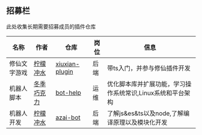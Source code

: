 ## 招募栏

此处收集长期需要招募成员的插件仓库

<!-- 请在表首添加新行 -->

| 名称 | 作者 | 仓库 | 岗位 | 信息 |
| --- | --- | --- |--- |--- |
| 修仙文字游戏 | [柠檬冲水](https://gitee.com/ningmengchongshui) | [xiuxian-plugin](https://gitee.com/ningmengchongshui/xiuxian-plugin) | 后端 | 带ts入门，并参与修仙插件开发 |
| 机器人脚本 | [冬季巧克力](https://gitee.com/WinterChocolates) | [bot-help](https://gitee.com/ningmengchongshui/bot-help) | 运维 | 优化脚本库并扩展功能，学习操作系统常识,Linux系统和平台架构 |
| 机器人开发 | [柠檬冲水](https://gitee.com/ningmengchongshui) | [azai-bot](https://gitee.com/ningmengchongshui/azai-bot) | 后端 | 了解js&es&ts以及node,了解编译原理以及模块化开发 |